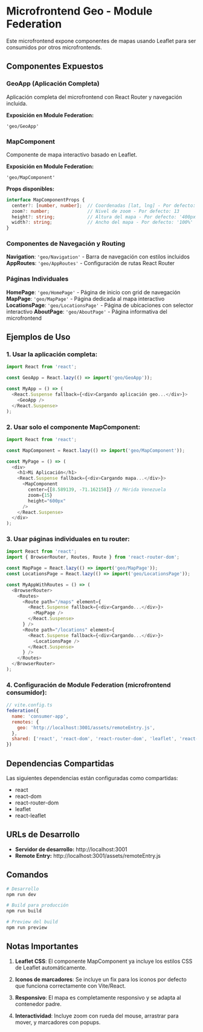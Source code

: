 # Microfrontend Geo - Module Federation

Este microfrontend expone componentes de mapas usando Leaflet para ser consumidos por otros microfrontends.

## Componentes Expuestos

### GeoApp (Aplicación Completa)

Aplicación completa del microfrontend con React Router y navegación incluida.

**Exposición en Module Federation:**
```
'geo/GeoApp'
```

### MapComponent

Componente de mapa interactivo basado en Leaflet.

**Exposición en Module Federation:**
```
'geo/MapComponent'
```

**Props disponibles:**
```typescript
interface MapComponentProps {
  center?: [number, number];  // Coordenadas [lat, lng] - Por defecto: Mérida, Venezuela
  zoom?: number;              // Nivel de zoom - Por defecto: 13
  height?: string;            // Altura del mapa - Por defecto: '400px'
  width?: string;             // Ancho del mapa - Por defecto: '100%'
}
```

### Componentes de Navegación y Routing

**Navigation**: `'geo/Navigation'` - Barra de navegación con estilos incluidos
**AppRoutes**: `'geo/AppRoutes'` - Configuración de rutas React Router

### Páginas Individuales

**HomePage**: `'geo/HomePage'` - Página de inicio con grid de navegación
**MapPage**: `'geo/MapPage'` - Página dedicada al mapa interactivo
**LocationsPage**: `'geo/LocationsPage'` - Página de ubicaciones con selector interactivo
**AboutPage**: `'geo/AboutPage'` - Página informativa del microfrontend

## Ejemplos de Uso

### 1. Usar la aplicación completa:
```typescript
import React from 'react';

const GeoApp = React.lazy(() => import('geo/GeoApp'));

const MyApp = () => (
  <React.Suspense fallback={<div>Cargando aplicación geo...</div>}>
    <GeoApp />
  </React.Suspense>
);
```

### 2. Usar solo el componente MapComponent:
```typescript
import React from 'react';

const MapComponent = React.lazy(() => import('geo/MapComponent'));

const MyPage = () => (
  <div>
    <h1>Mi Aplicación</h1>
    <React.Suspense fallback={<div>Cargando mapa...</div>}>
      <MapComponent 
        center={[8.589139, -71.162158]} // Mérida Venezuela
        zoom={15}
        height="600px"
      />
    </React.Suspense>
  </div>
);
```

### 3. Usar páginas individuales en tu router:
```typescript
import React from 'react';
import { BrowserRouter, Routes, Route } from 'react-router-dom';

const MapPage = React.lazy(() => import('geo/MapPage'));
const LocationsPage = React.lazy(() => import('geo/LocationsPage'));

const MyAppWithRoutes = () => (
  <BrowserRouter>
    <Routes>
      <Route path="/maps" element={
        <React.Suspense fallback={<div>Cargando...</div>}>
          <MapPage />
        </React.Suspense>
      } />
      <Route path="/locations" element={
        <React.Suspense fallback={<div>Cargando...</div>}>
          <LocationsPage />
        </React.Suspense>
      } />
    </Routes>
  </BrowserRouter>
);
```

### 4. Configuración de Module Federation (microfrontend consumidor):
```javascript
// vite.config.ts
federation({
  name: 'consumer-app',
  remotes: {
    geo: 'http://localhost:3001/assets/remoteEntry.js',
  },
  shared: ['react', 'react-dom', 'react-router-dom', 'leaflet', 'react-leaflet'],
})
```

## Dependencias Compartidas

Las siguientes dependencias están configuradas como compartidas:
- react
- react-dom  
- react-router-dom
- leaflet
- react-leaflet

## URLs de Desarrollo

- **Servidor de desarrollo:** http://localhost:3001
- **Remote Entry:** http://localhost:3001/assets/remoteEntry.js

## Comandos

```bash
# Desarrollo
npm run dev

# Build para producción
npm run build

# Preview del build
npm run preview
```

## Notas Importantes

1. **Leaflet CSS**: El componente MapComponent ya incluye los estilos CSS de Leaflet automáticamente.

2. **Iconos de marcadores**: Se incluye un fix para los iconos por defecto que funciona correctamente con Vite/React.

3. **Responsivo**: El mapa es completamente responsivo y se adapta al contenedor padre.

4. **Interactividad**: Incluye zoom con rueda del mouse, arrastrar para mover, y marcadores con popups.
